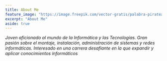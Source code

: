 ```yaml
---
title: About Me
feature_image: "https://image.freepik.com/vector-gratis/palabra-pirateada-efecto-falla_225004-655.jpg"
excerpt: "About Me"
aside: true
---
```


_Joven aficionado al mundo de la Informática y las Tecnologías. Gran pasión sobre el montaje, instalación, administración de sistemas y redes informáticas. Interesado en una carrera desafiante en la que expandir y aplicar conocimientos informáticos_